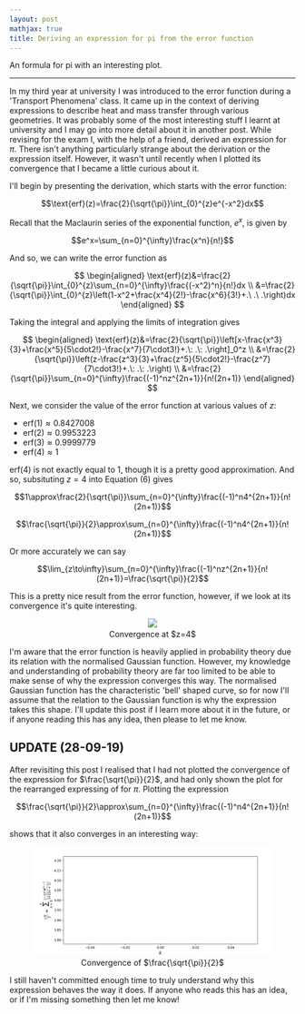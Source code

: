 ```yaml
---
layout: post
mathjax: true
title: Deriving an expression for pi from the error function 
---
```


An formula for pi with an interesting plot.

---

In my third year at university I was introduced to the error function during a
'Transport Phenomena' class. It came up in the context of deriving expressions
to describe heat and mass transfer through various geometries. It was probably
some of the most interesting stuff I learnt at university and I may go into more
detail about it in another post. While revising for the exam I, with the help of
a friend, derived an expression for $\pi$. There isn't anything particularly
strange about the derivation or the expression itself. However, it wasn't until
recently when I plotted its convergence that I became a little curious about it.

I'll begin by presenting the derivation, which starts with the error function:

  $$\text{erf}(z)=\frac{2}{\sqrt{\pi}}\int_{0}^{z}e^{-x^2}dx$$

Recall that the Maclaurin series of the exponential function, $e^x$, is given by

  $$e^x=\sum_{n=0}^{\infty}\frac{x^n}{n!}$$

And so, we can write the error function as

  $$
    \begin{aligned}
      \text{erf}(z)&=\frac{2}{\sqrt{\pi}}\int_{0}^{z}\sum_{n=0}^{\infty}\frac{(-x^2)^n}{n!}dx \\ 
      &=\frac{2}{\sqrt{\pi}}\int_{0}^{z}\left(1-x^2+\frac{x^4}{2!}-\frac{x^6}{3!}+.\ .\ .\right)dx
    \end{aligned}
  $$

Taking the integral and applying the limits of integration gives
  
  $$
    \begin{aligned}
      \text{erf}(z)&=\frac{2}{\sqrt{\pi}}\left[x-\frac{x^3}{3}+\frac{x^5}{5\cdot2!}-\frac{x^7}{7\cdot3!}+.\: .\: .\right]_0^z \\
      &=\frac{2}{\sqrt{\pi}}\left(z-\frac{z^3}{3}+\frac{z^5}{5\cdot2!}-\frac{z^7}{7\cdot3!}+.\: .\: .\right) \\
      &=\frac{2}{\sqrt{\pi}}\sum_{n=0}^{\infty}\frac{(-1)^nz^{2n+1}}{n!(2n+1)}
    \end{aligned}
  $$
  
Next, we consider the value of the error function at various values of $z$:

  * $\text{erf}(1)\approx0.8427008$
  * $\text{erf}(2)\approx0.9953223$
  * $\text{erf}(3)\approx0.9999779$
  * $\text{erf}(4)\approx1$

$\text{erf}(4)$ is not exactly equal to $1$, though it is a pretty good approximation. And so, subsituting $z=4$ into Equation (6) gives

  $$1\approx\frac{2}{\sqrt{\pi}}\sum_{n=0}^{\infty}\frac{(-1)^n4^{2n+1}}{n!(2n+1)}$$
  
  $$\frac{\sqrt{\pi}}{2}\approx\sum_{n=0}^{\infty}\frac{(-1)^n4^{2n+1}}{n!(2n+1)}$$

Or more accurately we can say

  $$\lim_{z\to\infty}\sum_{n=0}^{\infty}\frac{(-1)^nz^{2n+1}}{n!(2n+1)}=\frac{\sqrt{\pi}}{2}$$

This is a pretty nice result from the error function, however, if we look at its convergence it's quite interesting.

<center>
  <figure>
    <img src="https://raw.githubusercontent.com/aymenhafeez/aymenhafeez.github.io/master/images/haf-har.gif">
    <figcaption>Convergence at $z=4$</figcaption>
  </figure>
</center>

I'm aware that the error function is heavily applied in probability theory due
its relation with the normalised Gaussian function. However, my knowledge and
understanding of probability theory are far too limited to be able to make sense
of why the expression converges this way. The normalised Gaussian function has
the characteristic 'bell' shaped curve, so for now I'll assume that the relation
to the Gaussian function is why the expression takes this shape. I'll update
this post if I learn more about it in the future, or if anyone reading this has
any idea, then please to let me know.

## UPDATE $(28$-$09$-$19)$

After revisiting this post I realised that I had not plotted the convergence of
the expression for $\frac{\sqrt{\pi}}{2}$, and had only shown the plot for the
rearranged expressing of for $\pi$. Plotting the expression

  $$\frac{\sqrt{\pi}}{2}\approx\sum_{n=0}^{\infty}\frac{(-1)^n4^{2n+1}}{n!(2n+1)}$$

shows that it also converges in an interesting way:

<center>
  <figure>
    <img src="https://raw.githubusercontent.com/aymenhafeez/aymenhafeez.github.io/master/images/haf-har2.gif">
    <figcaption>Convergence of $\frac{\sqrt{\pi}}{2}$</figcaption>
  </figure>
</center>

I still haven't committed enough time to truly understand why this expression
behaves the way it does. If anyone who reads this has an idea, or if I'm missing
something then let me know!
